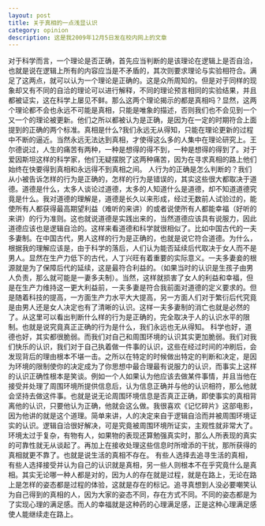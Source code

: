 ```yaml
---
layout: post
title: 关于真相的一点浅显认识
category: opinion
description: 这是我2009年12月5日发在校内网上的文章
---
```


对于科学而言，一个理论是否正确，首先应当判断的是该理论在逻辑上是否自洽，也就是说在逻辑上所有的内容应当是不矛盾的，其次则要求理论与实验相符合。满足了这两点，就可以认为一个理论是正确的。这是众所周知的。但是对于同样的现象却又有不同的自洽的理论可以进行解释，不同的理论预言相同的实验结果，并且都被证实，这在科学上屡见不鲜。那么这两个理论揭示的都是真相吗？显然，这两个理论都不会也永远不可能是真相，只能是唯象的描述，否则我们也不会见到一个又一个的理论被更新。他们之所以都被认为是正确，是因为在一定的时期符合上面提到的正确的两个标准。真相是什么?我们永远无从得知，只能在理论更新的过程中不断的逼近。当然永远无法达到真相，才使得这么多的人集中在理论研究上。王尔德说过，人生的痛苦有两种，一种是想得的得不到，一种是想得的得到了。对于爱因斯坦这样的科学家，他们无疑摆脱了这两种痛苦，因为在寻求真相的路上他们始终在快要得到真相和永远得不到真相之间。
人行为的正确是怎么判断的？我们从小被告诉怎样的行为是正确的，怎样的行为是错误的，其实这些很大都取决于道德。道德是什么，太多人谈论过道德，太多的人知道什么是道德，却不知道道德究竟是什么。我对道德的理解是，道德是长久以来形成，经过无数前人试验过的，能使所有人都获得最高期望利益（难听的来讲）的或者说使所有人都能幸福（好听的来讲）的行为准则。这也就说道德是实践出来的，当然道德应该具有说服力，因此道德应该也是逻辑自洽的。这样来看道德和科学就很相似了。比如中国古代的一夫多妻制。在中国古代，男人这样的行为是正确的，也就是说它符合道德。为什么，根据我的理解应该是，由于科学的落后，人们认为能否延续后代取决于女人而不是男人。显然在生产力低下的古代，人丁兴旺有着重要的实际意义。一夫多妻妾的根源就是为了保障后代的延续，这是最符合利益的。（如果当时的认识是生孩子由男人负责，那么就可能是一妻多夫制）。当然，这样就损害了女人的利益和幸福，但是在生产力维持这一更大利益前，一夫多妻是符合我前面对道德的定义要求的。但是随着科技的提高，一方面生产力水平大大提高，另一方面人们对于繁衍后代究竟是由男人还是女人决定也有了清晰的认识。这样一夫多妻制的消亡也就是必然的了。从这里可以看出判断什么样的行为是正确的，完全取决于人的认识水平的限制。也就是说究竟真正正确的行为是什么，我们永远也无从得知。
科学也好，道德也好，其实都很脆弱。而我们对自己和周围环境的认识其实更加脆弱。我们对我们快乐的认识，我们对于自己执着做一件事的认识，这些在经过时间的冲刷后，会发现背后的理由根本不堪一击。之所以在特定的时候做出特定的判断和决定，是因为环境的限制使你的决定成为了你思想中最合理最有说服力的认识，而事实上这样的认识正确性根本是笑谈。例如一个人如果认为他应该去做某件事情，并且当他在接受并处理了周围环境所提供信息后，认为信息正确并与他的认识相符，那么他就会坚持去做这件事。也就是说无论周围环境信息是否真正正确，即使事实的真相背离他的认识，只要他认为正确，他就会这么做。我很喜欢《记忆碎片》这部电影，因为他讲的就是这个道理。简单来讲，人的决定来自于逻辑自洽而并被周围环境证实的认识。逻辑自洽很好解决，可是究竟被周围环境所证实，主观性就非常大了。环境太过于复杂，有物有人，如果物的表现还算勉强真实时，那么人所表现的真实的可靠性就无从谈起了。再加上在接收处理这些信息时所增添的干扰，那所获得的真相就更不靠了。也就是说生活的真相不存在。
有些人选择去追寻生活的真相，有些人选择接受并认为自己的认识就是真相，另一些人则根本不在乎究竟什么是真相。其实无论哪一种人都是对的，因为人的存在就是过程，就是在路上，无论在路上是怎样的姿态都是过程的体验，这就是存在的标记。追寻真想到人没必要嘲笑认为自己得到的真相的人，因为大家的姿态不同，存在方式不同。不同的姿态都是为了实现心理的满足感。而人的幸福就是这种药的心理满足感，正是这种心理满足感使人能继续走在路上。

